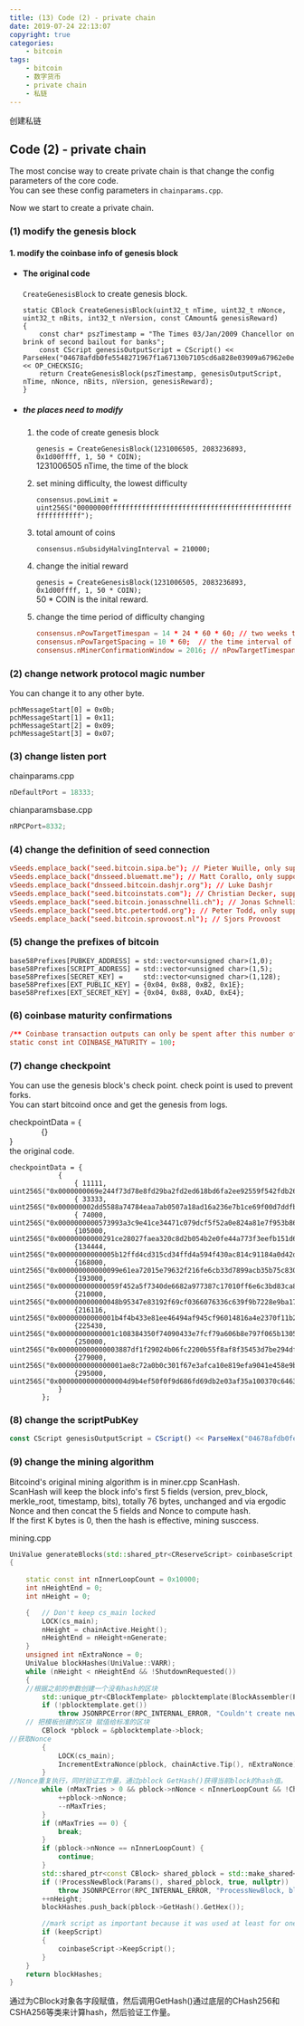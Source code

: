 ```yaml
---
title: (13) Code (2) - private chain
date: 2019-07-24 22:13:07
copyright: true
categories:
    - bitcoin
tags:
    - bitcoin
    - 数字货币
    - private chain
    - 私链
---
```

创建私链

<!-- more -->

## **Code (2) - private chain**

The most concise way to create private chain is that change the config parameters of the core code.     
You can see these config parameters in `chainparams.cpp`. 

Now we start to create a private chain. 

### **(1) modify the genesis block**

#### 1. modify the coinbase info of genesis block

+ #### The original code 

    `CreateGenesisBlock` to create genesis block. 

    ```
    static CBlock CreateGenesisBlock(uint32_t nTime, uint32_t nNonce, uint32_t nBits, int32_t nVersion, const CAmount& genesisReward)
    {
        const char* pszTimestamp = "The Times 03/Jan/2009 Chancellor on brink of second bailout for banks";
        const CScript genesisOutputScript = CScript() << ParseHex("04678afdb0fe5548271967f1a67130b7105cd6a828e03909a67962e0ea1f61deb649f6bc3f4cef38c4f35504e51ec112de5c384df7ba0b8d578a4c702b6bf11d5f") << OP_CHECKSIG;
        return CreateGenesisBlock(pszTimestamp, genesisOutputScript, nTime, nNonce, nBits, nVersion, genesisReward);
    }
    ```

+ ##### the places need to modify

    1. the code of create genesis block

        `genesis = CreateGenesisBlock(1231006505, 2083236893, 0x1d00ffff, 1, 50 * COIN);`   
        1231006505 nTime, the time of the block 

    2. set mining difficulty, the lowest difficulty 

        `consensus.powLimit = uint256S("00000000ffffffffffffffffffffffffffffffffffffffffffffffffffffffff");` 

    3. total amount of coins 

        `consensus.nSubsidyHalvingInterval = 210000;` 

    4. change the initial reward 

        `genesis = CreateGenesisBlock(1231006505, 2083236893, 0x1d00ffff, 1, 50 * COIN);`   
        50 * COIN is the inital reward. 

    5. change the time period of difficulty changing 

        ```conf
        consensus.nPowTargetTimespan = 14 * 24 * 60 * 60; // two weeks to change difficulty
        consensus.nPowTargetSpacing = 10 * 60;  // the time interval of per block.
        consensus.nMinerConfirmationWindow = 2016; // nPowTargetTimespan / nPowTargetSpacing
        ```



### **(2) change network protocol magic number**

You can change it to any other byte. 

```
pchMessageStart[0] = 0x0b;
pchMessageStart[1] = 0x11;
pchMessageStart[2] = 0x09;
pchMessageStart[3] = 0x07;
```



### **(3) change listen port**

chainparams.cpp 

```cpp
nDefaultPort = 18333;
```

chianparamsbase.cpp 

```cpp
nRPCPort=8332;
```



### **(4) change the definition of seed connection**

```conf
vSeeds.emplace_back("seed.bitcoin.sipa.be"); // Pieter Wuille, only supports x1, x5, x9, and xd
vSeeds.emplace_back("dnsseed.bluematt.me"); // Matt Corallo, only supports x9
vSeeds.emplace_back("dnsseed.bitcoin.dashjr.org"); // Luke Dashjr
vSeeds.emplace_back("seed.bitcoinstats.com"); // Christian Decker, supports x1 - xf
vSeeds.emplace_back("seed.bitcoin.jonasschnelli.ch"); // Jonas Schnelli, only supports x1, x5, x9, and xd
vSeeds.emplace_back("seed.btc.petertodd.org"); // Peter Todd, only supports x1, x5, x9, and xd
vSeeds.emplace_back("seed.bitcoin.sprovoost.nl"); // Sjors Provoost
```


### **(5) change the prefixes of bitcoin**

```
base58Prefixes[PUBKEY_ADDRESS] = std::vector<unsigned char>(1,0);
base58Prefixes[SCRIPT_ADDRESS] = std::vector<unsigned char>(1,5);
base58Prefixes[SECRET_KEY] =     std::vector<unsigned char>(1,128);
base58Prefixes[EXT_PUBLIC_KEY] = {0x04, 0x88, 0xB2, 0x1E};
base58Prefixes[EXT_SECRET_KEY] = {0x04, 0x88, 0xAD, 0xE4};
```


### **(6) coinbase maturity confirmations**

```conf
/** Coinbase transaction outputs can only be spent after this number of new blocks (network rule) */
static const int COINBASE_MATURITY = 100;
```


### **(7) change checkpoint**

You can use the genesis block's check point. check point is used to prevent forks.  
You can start bitcoind once and get the genesis from logs. 

checkpointData = {  
&emsp;&emsp;&emsp;&emsp;{}  
}   
the original code.

```
checkpointData = {
            {
                { 11111, uint256S("0x0000000069e244f73d78e8fd29ba2fd2ed618bd6fa2ee92559f542fdb26e7c1d")},
                { 33333, uint256S("0x000000002dd5588a74784eaa7ab0507a18ad16a236e7b1ce69f00d7ddfb5d0a6")},
                { 74000, uint256S("0x0000000000573993a3c9e41ce34471c079dcf5f52a0e824a81e7f953b8661a20")},
                {105000, uint256S("0x00000000000291ce28027faea320c8d2b054b2e0fe44a773f3eefb151d6bdc97")},
                {134444, uint256S("0x00000000000005b12ffd4cd315cd34ffd4a594f430ac814c91184a0d42d2b0fe")},
                {168000, uint256S("0x000000000000099e61ea72015e79632f216fe6cb33d7899acb35b75c8303b763")},
                {193000, uint256S("0x000000000000059f452a5f7340de6682a977387c17010ff6e6c3bd83ca8b1317")},
                {210000, uint256S("0x000000000000048b95347e83192f69cf0366076336c639f9b7228e9ba171342e")},
                {216116, uint256S("0x00000000000001b4f4b433e81ee46494af945cf96014816a4e2370f11b23df4e")},
                {225430, uint256S("0x00000000000001c108384350f74090433e7fcf79a606b8e797f065b130575932")},
                {250000, uint256S("0x000000000000003887df1f29024b06fc2200b55f8af8f35453d7be294df2d214")},
                {279000, uint256S("0x0000000000000001ae8c72a0b0c301f67e3afca10e819efa9041e458e9bd7e40")},
                {295000, uint256S("0x00000000000000004d9b4ef50f0f9d686fd69db2e03af35a100370c64632a983")},
            }
        };
```



### **(8) change the scriptPubKey**

```js
const CScript genesisOutputScript = CScript() << ParseHex("04678afdb0fe5548271967f1a67130b7105cd6a828e03909a67962e0ea1f61deb649f6bc3f4cef38c4f35504e51ec112de5c384df7ba0b8d578a4c702b6bf11d5f") << OP_CHECKSIG;
```



### **(9) change the mining algorithm**

Bitcoind's original mining algorithm is in miner.cpp ScanHash.   
ScanHash will keep the block info's first 5 fields (version, prev_block, merkle_root, timestamp, bits), totally 76 bytes, unchanged and via ergodic Nonce and then concat the 5 fields and Nonce to compute hash.   
If the first K bytes is 0, then the hash is effective, mining susccess. 

mining.cpp

```cpp
UniValue generateBlocks(std::shared_ptr<CReserveScript> coinbaseScript, int nGenerate, uint64_t nMaxTries, bool keepScript)
{
	
    static const int nInnerLoopCount = 0x10000;
    int nHeightEnd = 0;
    int nHeight = 0;

    {   // Don't keep cs_main locked
        LOCK(cs_main);
        nHeight = chainActive.Height();
        nHeightEnd = nHeight+nGenerate;
    }
    unsigned int nExtraNonce = 0;
    UniValue blockHashes(UniValue::VARR);
    while (nHeight < nHeightEnd && !ShutdownRequested())
    {
	//根据之前的参数创建一个没有hash的区块
        std::unique_ptr<CBlockTemplate> pblocktemplate(BlockAssembler(Params()).CreateNewBlock(coinbaseScript->reserveScript));
        if (!pblocktemplate.get())
            throw JSONRPCError(RPC_INTERNAL_ERROR, "Couldn't create new block");
	// 把模板创建的区块 赋值给标准的区块
        CBlock *pblock = &pblocktemplate->block;
//获取Nonce
        {
            LOCK(cs_main);
            IncrementExtraNonce(pblock, chainActive.Tip(), nExtraNonce);
        }
//Nonce重复执行，同时验证工作量，通过pblock GetHash()获得当前block的hash值。
        while (nMaxTries > 0 && pblock->nNonce < nInnerLoopCount && !CheckProofOfWork(pblock->GetHash(), pblock->nBits, Params().GetConsensus())) {
            ++pblock->nNonce;
            --nMaxTries;
        }
        if (nMaxTries == 0) {
            break;
        }
        if (pblock->nNonce == nInnerLoopCount) {
            continue;
        }
        std::shared_ptr<const CBlock> shared_pblock = std::make_shared<const CBlock>(*pblock);
        if (!ProcessNewBlock(Params(), shared_pblock, true, nullptr))
            throw JSONRPCError(RPC_INTERNAL_ERROR, "ProcessNewBlock, block not accepted");
        ++nHeight;
        blockHashes.push_back(pblock->GetHash().GetHex());

        //mark script as important because it was used at least for one coinbase output if the script came from the wallet
        if (keepScript)
        {
            coinbaseScript->KeepScript();
        }
    }
    return blockHashes;
}
```

通过为CBlock对象各字段赋值，然后调用GetHash()通过底层的CHash256和CSHA256等类来计算hash，然后验证工作量。 